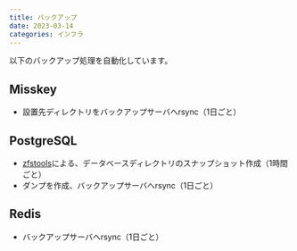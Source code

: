 ```yaml
---
title: バックアップ
date: 2023-03-14
categories: インフラ
---
```


以下のバックアップ処理を自動化しています。

## Misskey

- 設置先ディレクトリをバックアップサーバへrsync（1日ごと）

## PostgreSQL

- [zfstools](https://github.com/bdrewery/zfstools)による、データベースディレクトリのスナップショット作成（1時間ごと）
- ダンプを作成、バックアップサーバへrsync（1日ごと）

## Redis

- バックアップサーバへrsync（1日ごと）
